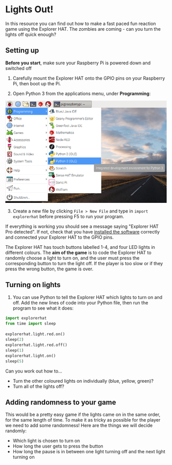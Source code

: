 # Lights Out!

In this resource you can find out how to make a fast paced fun reaction game using the Explorer HAT. The zombies are coming - can you turn the lights off quick enough? 

## Setting up 

**Before you start**, make sure your Raspberry Pi is powered down and switched off 

1. Carefully mount the Explorer HAT onto the GPIO pins on your Raspberry Pi, then boot up the Pi.

2. Open Python 3 from the applications menu, under **Programming**:

![](images/python3-app-menu.png)

3. Create a new file by clicking `File > New File` and type in `import explorerhat` before pressing F5 to run your program.

If everything is working you should see a message saying "Explorer HAT Pro detected". If not, check that you have [installed the software](software.md) correctly and connected your Explorer HAT to the GPIO pins. 

The Explorer HAT has touch buttons labelled 1-4, and four LED lights in different colours. The **aim of the game** is to code the Explorer HAT to randomly choose a light to turn on, and the user must press the corresponding button to turn the light off. If the player is too slow or if they press the wrong button, the game is over.  


## Turning on lights

1. You can use Python to tell the Explorer HAT which lights to turn on and off. Add the new lines of code into your Python file, then run the program to see what it does:

```python
import explorerhat
from time import sleep

explorerhat.light.red.on()
sleep(2)
explorerhat.light.red.off()
sleep(1)
explorerhat.light.on()
sleep(5)
```

Can you work out how to...
* Turn the other coloured lights on individually (blue, yellow, green)?
* Turn all of the lights off?




## Adding randomness to your game

This would be a pretty easy game if the lights came on in the same order, for the same length of time. To make it as tricky as possible for the player we need to add some randomness! Here are the things we will decide randomly:

* Which light is chosen to turn on
* How long the user gets to press the button
* How long the pause is in between one light turning off and the next light turning on


